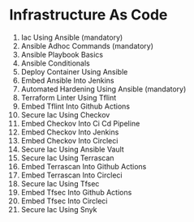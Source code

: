 Infrastructure As Code
=======================

1. Iac Using Ansible (mandatory)
2. Ansible Adhoc Commands (mandatory)
3. Ansible Playbook Basics
4. Ansible Conditionals
5. Deploy Container Using Ansible
6. Embed Ansible Into Jenkins
7. Automated Hardening Using Ansible (mandatory)
8. Terraform Linter Using Tflint
9. Embed Tflint Into Github Actions
10. Secure Iac Using Checkov
11. Embed Checkov Into Ci Cd Pipeline
12. Embed Checkov Into Jenkins
13. Embed Checkov Into Circleci
14. Secure Iac Using Ansible Vault
15. Secure Iac Using Terrascan
16. Embed Terrascan Into Github Actions
17. Embed Terrascan Into Circleci
18. Secure Iac Using Tfsec
19. Embed Tfsec Into Github Actions
20. Embed Tfsec Into Circleci
21. Secure Iac Using Snyk